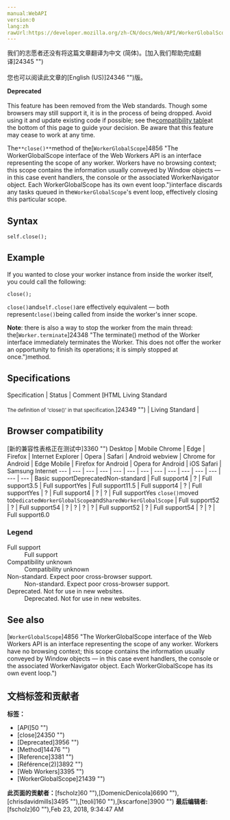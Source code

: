 ```yaml
---
manual:WebAPI
version:0
lang:zh
rawUrl:https://developer.mozilla.org/zh-CN/docs/Web/API/WorkerGlobalScope/close
---
```




<bdi>我们的志愿者还没有将这篇文章翻译为<bdi>中文 (简体)</bdi>。[加入我们帮助完成翻译]24345 "")<br></br>您也可以阅读此文章的[English (US)]24346 "")版。</bdi>






**Deprecated**<br></br>This feature has been removed from the Web standards. Though some browsers may still support it, it is in the process of being dropped. Avoid using it and update existing code if possible; see the[compatibility table](%6936#Browser_compatibility "")at the bottom of this page to guide your decision. Be aware that this feature may cease to work at any time.




The`**close()**`method of the[`WorkerGlobalScope`]4856 "The WorkerGlobalScope interface of the Web Workers API is an interface representing the scope of any worker. Workers have no browsing context; this scope contains the information usually conveyed by Window objects — in this case event handlers, the console or the associated WorkerNavigator object. Each WorkerGlobalScope has its own event loop.")interface discards any tasks queued in the`WorkerGlobalScope`&#39;s event loop, effectively closing this particular scope.


## Syntax<a name="Syntax"></a>

```
self.close();
```

## Example<a name="Example"></a>


If you wanted to close your worker instance from inside the worker itself, you could call the following:


```
close();
```


`close()`and`self.close()`are effectively equivalent — both represent`close()`being called from inside the worker&#39;s inner scope.



**Note**: there is also a way to stop the worker from the main thread: the[`Worker.terminate`]24348 "The terminate() method of the Worker interface immediately terminates the Worker. This does not offer the worker an opportunity to finish its operations; it is simply stopped at once.")method.



## Specifications<a name="Specifications"></a>
Specification | Status | Comment 
[HTML Living Standard<br></br><small>The definition of &#39;close()&#39; in that specification.</small>]24349 "") | Living Standard |  


## Browser compatibility<a name="Browser_compatibility"></a>
[新的兼容性表格正在测试中<i></i>]3360 "")
<abbr>Desktop<i></i></abbr> | <abbr>Mobile<i></i></abbr> 
<abbr>Chrome<i></i></abbr> | <abbr>Edge<i></i></abbr> | <abbr>Firefox<i></i></abbr> | <abbr>Internet Explorer<i></i></abbr> | <abbr>Opera<i></i></abbr> | <abbr>Safari<i></i></abbr> | <abbr>Android webview<i></i></abbr> | <abbr>Chrome for Android<i></i></abbr> | <abbr>Edge Mobile<i></i></abbr> | <abbr>Firefox for Android<i></i></abbr> | <abbr>Opera for Android<i></i></abbr> | <abbr>iOS Safari<i></i></abbr> | <abbr>Samsung Internet<i></i></abbr> 
 ---  |  ---  |  ---  |  ---  |  ---  |  ---  |  ---  |  ---  |  ---  |  ---  |  ---  |  ---  |  ---  |  ---  | 
Basic support<abbr>Deprecated<i></i></abbr><abbr>Non-standard<i></i></abbr> | <abbr>Full support</abbr>4 | <abbr>?</abbr> | <abbr>Full support</abbr>3.5 | <abbr>Full support</abbr>Yes | <abbr>Full support</abbr>11.5 | <abbr>Full support</abbr>4 | <abbr>?</abbr> | <abbr>Full support</abbr>Yes | <abbr>?</abbr> | <abbr>Full support</abbr>4 | <abbr>?</abbr> | <abbr>?</abbr> | <abbr>Full support</abbr>Yes 
`close()`moved to`DedicatedWorkerGlobalScope`and`SharedWorkerGlobalScope` | <abbr>Full support</abbr>52 | <abbr>?</abbr> | <abbr>Full support</abbr>54 | <abbr>?</abbr> | <abbr>?</abbr> | <abbr>?</abbr> | <abbr>?</abbr> | <abbr>Full support</abbr>52 | <abbr>?</abbr> | <abbr>Full support</abbr>54 | <abbr>?</abbr> | <abbr>?</abbr> | <abbr>Full support</abbr>6.0 


### Legend<a name="Legend"></a>
<dl><dt id=''><abbr>Full support</abbr></dt><dd>Full support</dd><dt id=''><abbr>Compatibility unknown</abbr></dt><dd>Compatibility unknown</dd><dt id=''><abbr>Non-standard. Expect poor cross-browser support.<i></i></abbr></dt><dd>Non-standard. Expect poor cross-browser support.</dd><dt id=''><abbr>Deprecated. Not for use in new websites.<i></i></abbr></dt><dd>Deprecated. Not for use in new websites.</dd></dl>

## See also<a name="See_also"></a>


[`WorkerGlobalScope`]4856 "The WorkerGlobalScope interface of the Web Workers API is an interface representing the scope of any worker. Workers have no browsing context; this scope contains the information usually conveyed by Window objects — in this case event handlers, the console or the associated WorkerNavigator object. Each WorkerGlobalScope has its own event loop.")




## 文档标签和贡献者
**标签：**
* [API]50 "")
* [close]24350 "")
* [Deprecated]3956 "")
* [Method]14476 "")
* [Reference]3381 "")
* [Référence(2)]3892 "")
* [Web Workers]3395 "")
* [WorkerGlobalScope]21439 "")

**此页面的贡献者：**[fscholz]60 ""),[DomenicDenicola]6690 ""),[chrisdavidmills]3495 ""),[teoli]160 ""),[kscarfone]3900 "")
**最后编辑者:**[fscholz]60 ""),<time>Feb 23, 2018, 9:34:47 AM</time>


